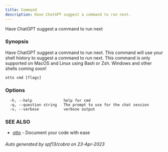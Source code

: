 ```yaml
---
title: Command
description: Have ChatGPT suggest a command to run next.
---
```


Have ChatGPT suggest a command to run next

### Synopsis

Have ChatGPT suggest a command to run next. This command will use your shell history to suggest a command to run next.
This command is only supported on MacOS and Linux using Bash or Zsh. Windows and other shells coming soon!

```
otto cmd [flags]
```

### Options

```
  -h, --help              help for cmd
  -q, --question string   The prompt to use for the chat session
  -v, --verbose           verbose output
```

### SEE ALSO

* [otto](otto.md)	 - Document your code with ease

###### Auto generated by spf13/cobra on 23-Apr-2023

